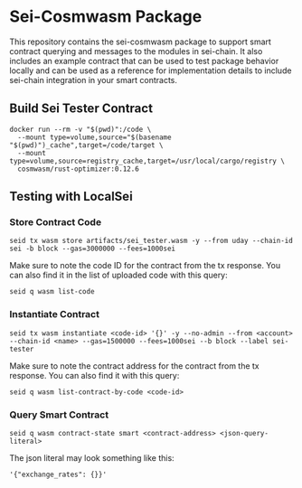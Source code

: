 # Sei-Cosmwasm Package

This repository contains the sei-cosmwasm package to support smart contract querying and messages to the modules in sei-chain. It also includes an example contract that can be used to test package behavior locally and can be used as a reference for implementation details to include sei-chain integration in your smart contracts.

## Build Sei Tester Contract

```
docker run --rm -v "$(pwd)":/code \
  --mount type=volume,source="$(basename "$(pwd)")_cache",target=/code/target \
  --mount type=volume,source=registry_cache,target=/usr/local/cargo/registry \
  cosmwasm/rust-optimizer:0.12.6
```

## Testing with LocalSei

### Store Contract Code
`seid tx wasm store artifacts/sei_tester.wasm -y --from uday --chain-id sei -b block --gas=3000000 --fees=1000sei`

Make sure to note the code ID for the contract from the tx response. You can also find it in the list of uploaded code with this query:

`seid q wasm list-code`

### Instantiate Contract
`seid tx wasm instantiate <code-id> '{}' -y --no-admin --from <account> --chain-id <name> --gas=1500000 --fees=1000sei --b block --label sei-tester`

Make sure to note the contract address for the contract from the tx response. You can also find it with this query:

`seid q wasm list-contract-by-code <code-id>`

### Query Smart Contract
`seid q wasm contract-state smart <contract-address> <json-query-literal>`

The json literal may look something like this:

`'{"exchange_rates": {}}'`

